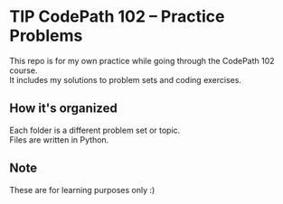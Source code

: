 # TIP CodePath 102 – Practice Problems

This repo is for my own practice while going through the CodePath 102 course.  
It includes my solutions to problem sets and coding exercises.

## How it's organized

Each folder is a different problem set or topic.  
Files are written in Python.

## Note

These are for learning purposes only :)
